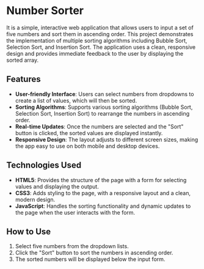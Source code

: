 # Number Sorter

It is a simple, interactive web application that allows users to input a set of five numbers and sort them in ascending order. This project demonstrates the implementation of multiple sorting algorithms including Bubble Sort, Selection Sort, and Insertion Sort. The application uses a clean, responsive design and provides immediate feedback to the user by displaying the sorted array.

## Features
- **User-friendly Interface**: Users can select numbers from dropdowns to create a list of values, which will then be sorted.
- **Sorting Algorithms**: Supports various sorting algorithms (Bubble Sort, Selection Sort, Insertion Sort) to rearrange the numbers in ascending order.
- **Real-time Updates**: Once the numbers are selected and the "Sort" button is clicked, the sorted values are displayed instantly.
- **Responsive Design**: The layout adjusts to different screen sizes, making the app easy to use on both mobile and desktop devices.

## Technologies Used
- **HTML5**: Provides the structure of the page with a form for selecting values and displaying the output.
- **CSS3**: Adds styling to the page, with a responsive layout and a clean, modern design.
- **JavaScript**: Handles the sorting functionality and dynamic updates to the page when the user interacts with the form.

## How to Use
1. Select five numbers from the dropdown lists.
2. Click the "Sort" button to sort the numbers in ascending order.
3. The sorted numbers will be displayed below the input form.
